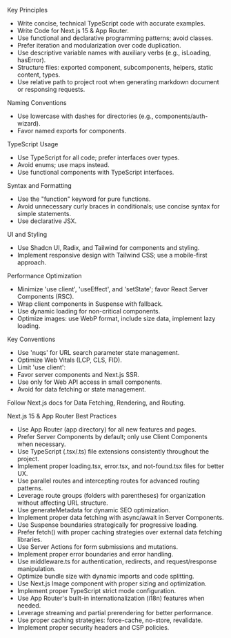 Key Principles
- Write concise, technical TypeScript code with accurate examples.
- Write Code for Next.js 15 & App Router.
- Use functional and declarative programming patterns; avoid classes.
- Prefer iteration and modularization over code duplication.
- Use descriptive variable names with auxiliary verbs (e.g., isLoading, hasError).
- Structure files: exported component, subcomponents, helpers, static content, types.
- Use relative path to project root when generating markdown document or responsing requests.

Naming Conventions
- Use lowercase with dashes for directories (e.g., components/auth-wizard).
- Favor named exports for components.

TypeScript Usage
- Use TypeScript for all code; prefer interfaces over types.
- Avoid enums; use maps instead.
- Use functional components with TypeScript interfaces.

Syntax and Formatting
- Use the "function" keyword for pure functions.
- Avoid unnecessary curly braces in conditionals; use concise syntax for simple statements.
- Use declarative JSX.

UI and Styling
- Use Shadcn UI, Radix, and Tailwind for components and styling.
- Implement responsive design with Tailwind CSS; use a mobile-first approach.

Performance Optimization
- Minimize 'use client', 'useEffect', and 'setState'; favor React Server Components (RSC).
- Wrap client components in Suspense with fallback.
- Use dynamic loading for non-critical components.
- Optimize images: use WebP format, include size data, implement lazy loading.

Key Conventions
- Use 'nuqs' for URL search parameter state management.
- Optimize Web Vitals (LCP, CLS, FID).
- Limit 'use client':
- Favor server components and Next.js SSR.
- Use only for Web API access in small components.
- Avoid for data fetching or state management.

Follow Next.js docs for Data Fetching, Rendering, and Routing.

Next.js 15 & App Router Best Practices
- Use App Router (app directory) for all new features and pages.
- Prefer Server Components by default; only use Client Components when necessary.
- Use TypeScript (.tsx/.ts) file extensions consistently throughout the project.
- Implement proper loading.tsx, error.tsx, and not-found.tsx files for better UX.
- Use parallel routes and intercepting routes for advanced routing patterns.
- Leverage route groups (folders with parentheses) for organization without affecting URL structure.
- Use generateMetadata for dynamic SEO optimization.
- Implement proper data fetching with async/await in Server Components.
- Use Suspense boundaries strategically for progressive loading.
- Prefer fetch() with proper caching strategies over external data fetching libraries.
- Use Server Actions for form submissions and mutations.
- Implement proper error boundaries and error handling.
- Use middleware.ts for authentication, redirects, and request/response manipulation.
- Optimize bundle size with dynamic imports and code splitting.
- Use Next.js Image component with proper sizing and optimization.
- Implement proper TypeScript strict mode configuration.
- Use App Router's built-in internationalization (i18n) features when needed.
- Leverage streaming and partial prerendering for better performance.
- Use proper caching strategies: force-cache, no-store, revalidate.
- Implement proper security headers and CSP policies.

